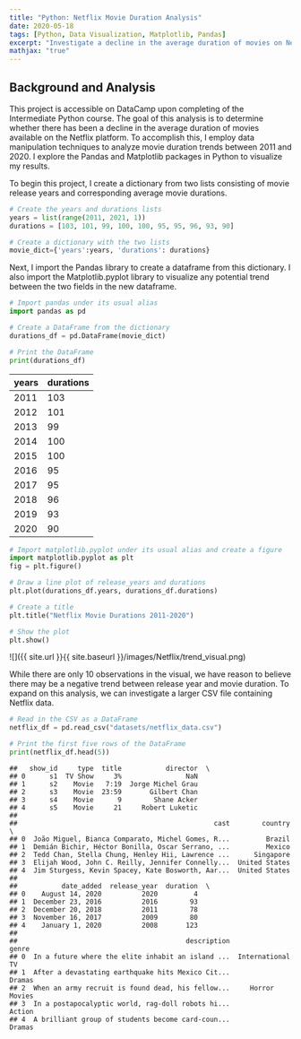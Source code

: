 ```yaml
---
title: "Python: Netflix Movie Duration Analysis"
date: 2020-05-18
tags: [Python, Data Visualization, Matplotlib, Pandas]
excerpt: "Investigate a decline in the average duration of movies on Netflix"
mathjax: "true"
---
```


## Background and Analysis

This project is accessible on DataCamp upon completing of the Intermediate Python course. The goal of this analysis is to determine whether there has been a decline in the average duration of movies available on the Netflix platform. To accomplish this, I employ data manipulation techniques to analyze movie duration trends between 2011 and 2020.
I explore the Pandas and Matplotlib packages in Python to visualize my results.

To begin this project, I create a dictionary from two lists consisting of movie release years and corresponding average movie durations.

```python
# Create the years and durations lists
years = list(range(2011, 2021, 1))
durations = [103, 101, 99, 100, 100, 95, 95, 96, 93, 90]

# Create a dictionary with the two lists
movie_dict={'years':years, 'durations': durations}
```

Next, I import the Pandas library to create a dataframe from this dictionary. I also import the Matplotlib.pyplot library to visualize any potential trend between the two fields in the new dataframe.

```python
# Import pandas under its usual alias
import pandas as pd

# Create a DataFrame from the dictionary
durations_df = pd.DataFrame(movie_dict)

# Print the DataFrame
print(durations_df)
```

| years | durations |
| :-- | :-- |
| 2011 | 103 |
| 2012 | 101 |
| 2013 | 99 |
| 2014 | 100 |
| 2015 | 100 |
| 2016 | 95 |
| 2017 | 95 |
| 2018 | 96 |
| 2019 | 93 |
| 2020 | 90 |

```python
# Import matplotlib.pyplot under its usual alias and create a figure
import matplotlib.pyplot as plt
fig = plt.figure()

# Draw a line plot of release_years and durations
plt.plot(durations_df.years, durations_df.durations)

# Create a title
plt.title("Netflix Movie Durations 2011-2020")

# Show the plot
plt.show()
```

![]({{ site.url }}{{ site.baseurl }}/images/Netflix/trend_visual.png)<!-- -->

While there are only 10 observations in the visual, we have reason to believe there may be a negative trend between release year and movie duration. To expand on this analysis, we can investigate a larger CSV file containing Netflix data.

```python
# Read in the CSV as a DataFrame
netflix_df = pd.read_csv("datasets/netflix_data.csv")

# Print the first five rows of the DataFrame
print(netflix_df.head(5))
```

    ##   show_id     type  title           director  \
    ## 0      s1  TV Show     3%                NaN   
    ## 1      s2    Movie   7:19  Jorge Michel Grau   
    ## 2      s3    Movie  23:59       Gilbert Chan   
    ## 3      s4    Movie      9        Shane Acker   
    ## 4      s5    Movie     21     Robert Luketic   
    ## 
    ##                                                 cast        country  \
    ## 0  João Miguel, Bianca Comparato, Michel Gomes, R...         Brazil   
    ## 1  Demián Bichir, Héctor Bonilla, Oscar Serrano, ...         Mexico   
    ## 2  Tedd Chan, Stella Chung, Henley Hii, Lawrence ...      Singapore   
    ## 3  Elijah Wood, John C. Reilly, Jennifer Connelly...  United States   
    ## 4  Jim Sturgess, Kevin Spacey, Kate Bosworth, Aar...  United States   
    ##
    ##           date_added  release_year  duration  \
    ## 0    August 14, 2020          2020         4   
    ## 1  December 23, 2016          2016        93   
    ## 2  December 20, 2018          2011        78   
    ## 3  November 16, 2017          2009        80   
    ## 4    January 1, 2020          2008       123   
    ##
    ##                                          description             genre  
    ## 0  In a future where the elite inhabit an island ...  International TV  
    ## 1  After a devastating earthquake hits Mexico Cit...            Dramas  
    ## 2  When an army recruit is found dead, his fellow...     Horror Movies  
    ## 3  In a postapocalyptic world, rag-doll robots hi...            Action  
    ## 4  A brilliant group of students become card-coun...            Dramas  





